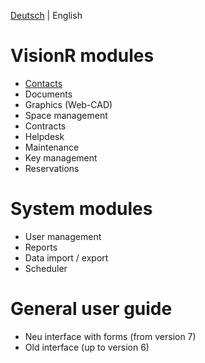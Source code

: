 <!-- TITLE: User guide -->
<!-- SUBTITLE: Dokumentation of the VisionR modules -->

[Deutsch](/de/user-guide) | English
# VisionR modules
* [Contacts](/en/modules/contacts)
* Documents
* Graphics (Web-CAD)
* Space management
* Contracts
* Helpdesk
* Maintenance
* Key management
* Reservations

# System modules
* User management
* Reports
* Data import / export
* Scheduler
# General user guide
* Neu interface with forms (from version 7)
* Old interface (up to version 6)
